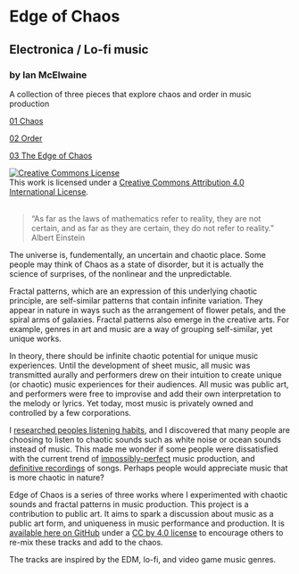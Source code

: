 <h1>Edge of Chaos</h1>
<h2>Electronica / Lo-fi music</h2>
<h3>by Ian McElwaine</h3>
<p>A collection of three pieces that explore chaos and order in music production</p>
<p><a href="https://github.com/Jove2001/EdgeOfChaos/raw/main/Edge%20of%20Chaos/01%20Chaos.mp3">01 Chaos</a><br>
<p><a href="https://github.com/Jove2001/EdgeOfChaos/raw/main/Edge%20of%20Chaos/02%20Order.mp3">02 Order</a><br>
<p><a href="https://github.com/Jove2001/EdgeOfChaos/raw/main/Edge%20of%20Chaos/03%20Edge%20of%20Chaos.mp3">03 The Edge of Chaos</a></p>
<a rel="license" href="http://creativecommons.org/licenses/by/4.0/"><img alt="Creative Commons License" style="border-width:0" src="https://i.creativecommons.org/l/by/4.0/88x31.png" /></a><br />This work is licensed under a <a rel="license" href="http://creativecommons.org/licenses/by/4.0/">Creative Commons Attribution 4.0 International License</a>.
<br>
<br>
<blockquote>“As far as the laws of mathematics refer to reality, they are not certain, and as far as they are certain, they do not refer to reality.”
Albert Einstein</blockquote>
<p>
The universe is, fundementally, an uncertain and chaotic place. Some people may think of Chaos as a
state of disorder, but it is actually
the science of surprises, of the nonlinear and the unpredictable.</p>
<p>
Fractal patterns, which are an
expression of this underlying chaotic principle, are
self-similar patterns that contain infinite variation. They appear in nature in ways such as
the arrangement of flower petals, and the spiral arms of galaxies. Fractal
patterns also emerge in the creative arts. For example, genres in art and music are a way of
grouping self-similar, yet unique works.
</p>
<p>In theory, there should be infinite chaotic potential for unique music
experiences. Until the development of sheet
music, all music was transmitted aurally and
performers drew on their intuition to create unique (or chaotic) music experiences for
their audiences. All music was public art, and performers were free to improvise and add their own
interpretation to the melody or lyrics.
Yet today, most music is privately owned and controlled by a few corporations.
</p>
<p>
I <a
href="https://www.theguardian.com/music/2022/oct/02/no-tune-no-words-no-dancing-why-white-noise-is-the-music-industrys-newest-hit"
target="_blank">researched peoples listening habits</a>, and I discovered that many people are
choosing to listen to chaotic sounds such as white noise or ocean sounds instead of music. This made me
wonder if some people were dissatisfied with the current trend of <a href="https://www.youtube.com/watch?v=JZgPKGVJrdc" target="_blank">impossibly-perfect</a> music
production, and <a href="https://www.insidehook.com/music/definitive-version-music" target="_blank">definitive recordings</a> of songs. Perhaps people would appreciate music that is
more chaotic in nature?
</p>
<p>Edge of Chaos is a series of three works where I experimented with chaotic sounds and fractal
patterns in music production. This project is a contribution to public art. It aims to spark a
discussion about music as a public art form, and uniqueness in music performance and production. It is
<a href="https://github.com/Jove2001/EdgeOfChaos">available here on
GitHub</a> under a <a href="https://creativecommons.org/licenses/by/4.0/">CC by 4.0
license</a> to encourage others to re-mix these tracks
and add to the chaos.
</p>
<p>
The tracks are
inspired by the EDM, lo-fi, and video game music genres.
</p>


